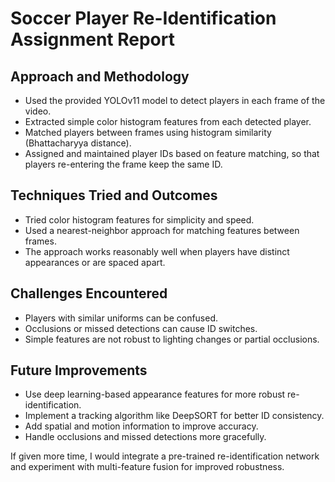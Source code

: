 # Soccer Player Re-Identification Assignment Report

## Approach and Methodology

- Used the provided YOLOv11 model to detect players in each frame of the video.
- Extracted simple color histogram features from each detected player.
- Matched players between frames using histogram similarity (Bhattacharyya distance).
- Assigned and maintained player IDs based on feature matching, so that players re-entering the frame keep the same ID.

## Techniques Tried and Outcomes

- Tried color histogram features for simplicity and speed.
- Used a nearest-neighbor approach for matching features between frames.
- The approach works reasonably well when players have distinct appearances or are spaced apart.

## Challenges Encountered

- Players with similar uniforms can be confused.
- Occlusions or missed detections can cause ID switches.
- Simple features are not robust to lighting changes or partial occlusions.

## Future Improvements

- Use deep learning-based appearance features for more robust re-identification.
- Implement a tracking algorithm like DeepSORT for better ID consistency.
- Add spatial and motion information to improve accuracy.
- Handle occlusions and missed detections more gracefully.

If given more time, I would integrate a pre-trained re-identification network and experiment with multi-feature fusion for improved robustness.
